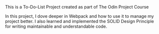This is a To-Do-List Project created as part of The Odin Project Course

In this project, I dove deeper in Webpack and how to use it to manage my project better. I also learned and implemented the SOLID Design Principle for writing maintainable and understandable code.
